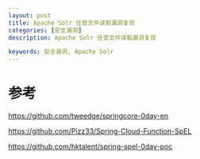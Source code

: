 ```yaml
---
layout: post
title: Apache Solr 任意文件读取漏洞复现
categories: [安全漏洞]
description: Apache Solr 任意文件读取漏洞复现

keywords: 安全漏洞, Apache Solr
---
```



# 参考

https://github.com/tweedge/springcore-0day-en

https://github.com/Pizz33/Spring-Cloud-Function-SpEL

https://github.com/hktalent/spring-spel-0day-poc